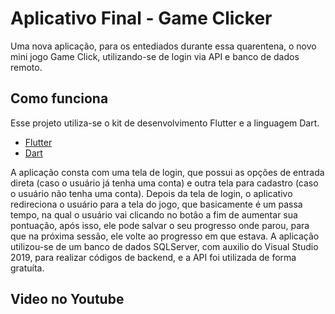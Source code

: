 # Aplicativo Final - Game Clicker

Uma nova aplicação, para os entediados durante essa quarentena, o novo mini jogo Game Click, utilizando-se de login via API e banco de dados remoto.

## Como funciona

Esse projeto utiliza-se o kit de desenvolvimento Flutter e a linguagem Dart.

- [Flutter](https://flutter.dev/)
- [Dart](https://dart.dev/)

 A aplicação consta com uma tela de login, que possui as opções de entrada direta (caso o usuário já tenha uma conta) e outra tela para cadastro (caso o usuário não tenha uma conta). Depois da tela de login, o aplicativo redireciona o usuário para a tela do jogo, que basicamente é um passa tempo, na qual o usuário vai clicando no botão a fim de aumentar sua pontuação, após isso, ele pode salvar o seu progresso onde parou, para que na próxima sessão, ele volte ao progresso em que estava.
 A aplicação utilizou-se de um banco de dados SQLServer, com auxilio do Visual Studio 2019, para realizar códigos de backend, e a API foi utilizada de forma gratuíta.

## Video no Youtube
